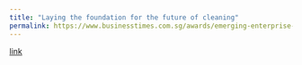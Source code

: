 ```yaml
---
title: "Laying the foundation for the future of cleaning"
permalink: https://www.businesstimes.com.sg/awards/emerging-enterprise-2021/laying-the-foundation-for-the-future-of-cleaning
---
```

[link](https://www.businesstimes.com.sg/awards/emerging-enterprise-2021/laying-the-foundation-for-the-future-of-cleaning)